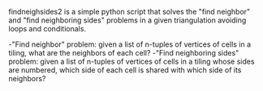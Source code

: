 findneighsides2 is a simple python script that solves the "find neighbor" and "find neighboring sides" problems in a given triangulation avoiding loops and conditionals.

-"Find neighbor" problem: given a list of n-tuples of vertices of cells in a tiling, what are the neighbors of each cell?
-"Find neighboring sides" problem: given a list of n-tuples of vertices of cells in a tiling whose sides are numbered, which side of each cell is shared with which side of its neighbors?
